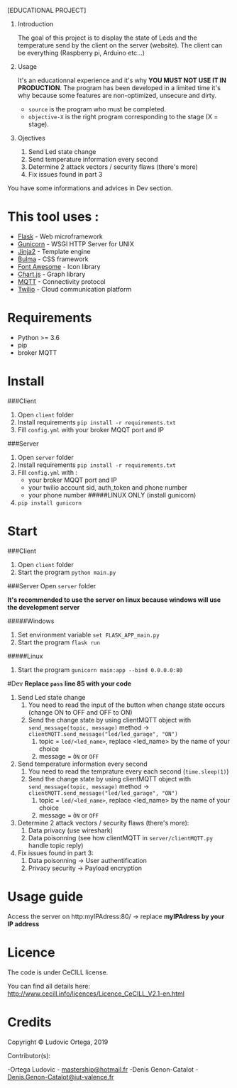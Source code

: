 [EDUCATIONAL PROJECT]
1. Introduction

    The goal of this project is to display the state of Leds and the temperature send by the client on the server (website). 
    The client can be everything (Raspberry pi, Arduino etc...) 

2. Usage

    It's an educationnal experience and it's why **YOU MUST NOT USE IT IN PRODUCTION**. The program has been developed
    in a limited time it's why because some features are non-optimized, unsecure and dirty.
    
    - `source` is the program who must be completed.
    - `objective-X` is the right program corresponding to the stage (X = stage).

3. Ojectives

    1. Send Led state change
    2. Send temperature information every second
    3. Determine 2 attack vectors / security flaws (there's more)
    4. Fix issues found in part 3

You have some informations and advices in Dev section.

# This tool uses :

* [Flask](http://flask.pocoo.org/) - Web microframework
* [Gunicorn](https://gunicorn.org/) - WSGI HTTP Server for UNIX
* [Jinja2](http://jinja.pocoo.org/) - Template engine
* [Bulma](https://bulma.io/) - CSS framework
* [Font Awesome](https://fontawesome.com/) - Icon library
* [Chart.js](https://fontawesome.com/) - Graph library
* [MQTT](http://mqtt.org/) - Connectivity protocol
* [Twilio](https://www.twilio.com/) - Cloud communication platform

# Requirements
* Python >= 3.6 
* pip
* broker MQTT

# Install
###Client
1. Open `client` folder
2. Install requirements `pip install -r requirements.txt`
3. Fill `config.yml` with your broker MQQT port and IP

###Server
1. Open `server` folder
2. Install requirements `pip install -r requirements.txt`
3. Fill `config.yml` with :
    - your broker MQQT port and IP
    - your twilio account sid, auth_token and phone number
    - your phone number
    #####LINUX ONLY (install gunicorn)
4. `pip install gunicorn`
# Start
###Client
1. Open `client` folder
2. Start the program `python main.py` 

###Server
Open `server` folder

**It's recommended to use the server on linux because windows will use the development server**

#####Windows
1. Set environment variable `set FLASK_APP_main.py`
2. Start the program `flask run`

#####Linux
1. Start the program `gunicorn main:app --bind 0.0.0.0:80`

#Dev
**Replace `pass` line 85 with your code**
1. Send Led state change
    1. You need to read the input of the button when change state occurs (change ON to OFF and OFF to ON)
    2. Send the change state by using clientMQTT object with `send_message(topic, message)` method -> `clientMQTT.send_message("led/led_garage", "ON")`
        1. topic = `led/<led_name>`, replace <led_name> by the name of your choice
        2. message = `ÒN` or `OFF`
2. Send temperature information every second
    1. You need to read the temprature every each second (`time.sleep(1)`)
    2. Send the change state by using clientMQTT object with `send_message(topic, message)` method -> `clientMQTT.send_message("led/led_garage", "ON")`
        1. topic = `led/<led_name>`, replace <led_name> by the name of your choice
        2. message = `ÒN` or `OFF` 
3. Determine 2 attack vectors / security flaws (there's more):
    1. Data privacy (use wireshark)
    2. Data poisonning (see how clientMQTT in `server/clientMQTT.py` handle topic reply)
4. Fix issues found in part 3:
    1. Data poisonning -> User authentification
    2. Privacy security -> Payload encryption
    
# Usage guide
Access the server on http:myIPAdress:80/ -> replace **myIPAdress by your IP address**

# Licence

The code is under CeCILL license.

You can find all details here: http://www.cecill.info/licences/Licence_CeCILL_V2.1-en.html

# Credits

Copyright © Ludovic Ortega, 2019

Contributor(s):

-Ortega Ludovic - mastership@hotmail.fr
-Denis Genon-Catalot - Denis.Genon-Catalot@iut-valence.fr